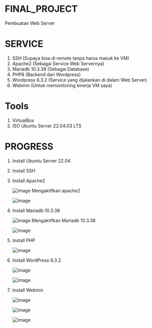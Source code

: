 # FINAL_PROJECT
Pembuatan Web Server 

# SERVICE
1. SSH                   (Supaya bisa di remote tanpa harus masuk ke VM)
2. Apache2               (Sebagai Service Web Servernya)
3. Mariadb 10.3.38       (Sebagai Database)
4. PHP8                  (Backend dari Wordpress)
5. Wordpress 6.3.2       (Service yang dijalankan di dalam Web Server)
6. Webmin                (Untuk memonitoring kinerja VM saya)

# Tools
1. VirtualBox
2. ISO Ubuntu Server 22.04.03 LTS

# PROGRESS
1. Install Ubuntu Server 22.04
2. Install SSH
3. Install Apache2
   
   ![image](https://github.com/rayyanabdie/Final_Project/assets/148295618/863f6f8c-1a4e-4db2-901d-1d52dec4bbf5)
   Mengaktifkan apache2
   
   ![image](https://github.com/rayyanabdie/Final_Project/assets/148295618/d0287aaa-c623-4e24-ab7b-0ec310e382f8)

4. Install Mariadb 10.3.38
   
   ![image](https://github.com/rayyanabdie/Final_Project/assets/148295618/d35a6db2-04a8-4259-897f-c5e896710c4b)
   Mengaktifkan Mariadb 10.3.38
   
   ![image](https://github.com/rayyanabdie/Final_Project/assets/148295618/c5ee2a06-44be-42c7-9b53-075a23c9d36e)

5. Install PHP
   
   ![image](https://github.com/rayyanabdie/Final_Project/assets/148295618/8022c93d-6514-4225-ba7a-932af50dd1b4)

6. Install WordPress 6.3.2
    
   ![image](https://github.com/rayyanabdie/Final_Project/assets/148295618/8729d29f-e871-496b-a818-09a727428a66)
   

   ![image](https://github.com/rayyanabdie/Final_Project/assets/148295618/2fac3784-1fc3-4d51-a590-5d3781ad18d0)


7. Install Webmin
    
   ![image](https://github.com/rayyanabdie/Final_Project/assets/148295618/42996c6f-e851-4f42-9f15-8424658295a7)

   ![image](https://github.com/rayyanabdie/Final_Project/assets/148295618/192ff24b-815c-49fc-84ab-0936a17c58ad)

   ![image](https://github.com/rayyanabdie/Final_Project/assets/148295618/5f113356-62ba-4738-ae7a-4c1c38b1dde1)

